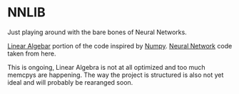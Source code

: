 # NNLIB

Just playing around with the bare bones of Neural Networks.

[Linear Algebar](`./src/la/mod.rs`) portion of the code inspired by [Numpy](`https://numpy.org/`).
[Neural Network](`https://nnfs.io/`) code taken from here.

This is ongoing, Linear Algebra is not at all optimized and too much memcpys are happening. The way the project is
structured is also not yet ideal and will probably be rearanged soon.

